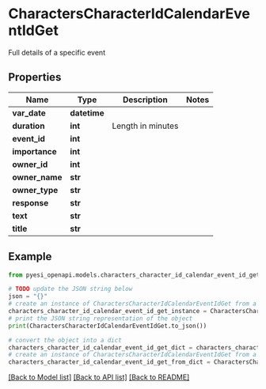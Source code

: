 # CharactersCharacterIdCalendarEventIdGet

Full details of a specific event

## Properties

Name | Type | Description | Notes
------------ | ------------- | ------------- | -------------
**var_date** | **datetime** |  | 
**duration** | **int** | Length in minutes | 
**event_id** | **int** |  | 
**importance** | **int** |  | 
**owner_id** | **int** |  | 
**owner_name** | **str** |  | 
**owner_type** | **str** |  | 
**response** | **str** |  | 
**text** | **str** |  | 
**title** | **str** |  | 

## Example

```python
from pyesi_openapi.models.characters_character_id_calendar_event_id_get import CharactersCharacterIdCalendarEventIdGet

# TODO update the JSON string below
json = "{}"
# create an instance of CharactersCharacterIdCalendarEventIdGet from a JSON string
characters_character_id_calendar_event_id_get_instance = CharactersCharacterIdCalendarEventIdGet.from_json(json)
# print the JSON string representation of the object
print(CharactersCharacterIdCalendarEventIdGet.to_json())

# convert the object into a dict
characters_character_id_calendar_event_id_get_dict = characters_character_id_calendar_event_id_get_instance.to_dict()
# create an instance of CharactersCharacterIdCalendarEventIdGet from a dict
characters_character_id_calendar_event_id_get_from_dict = CharactersCharacterIdCalendarEventIdGet.from_dict(characters_character_id_calendar_event_id_get_dict)
```
[[Back to Model list]](../README.md#documentation-for-models) [[Back to API list]](../README.md#documentation-for-api-endpoints) [[Back to README]](../README.md)


